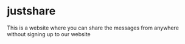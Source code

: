 # justshare
This is a website where you can share the messages from anywhere without signing up to our website 
